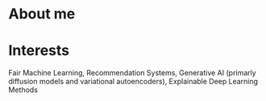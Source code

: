 # About me

# Interests

Fair Machine Learning, Recommendation Systems, Generative AI (primarly diffusion models and variational autoencoders), Explainable Deep Learning Methods
